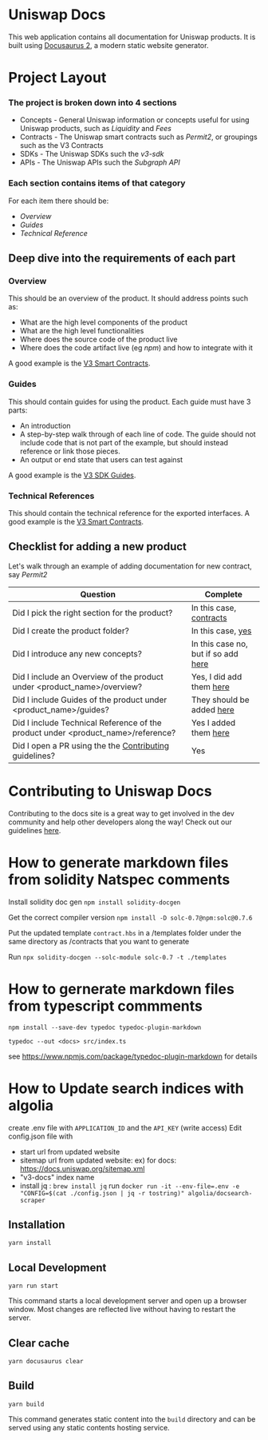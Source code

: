 # Uniswap Docs

This web application contains all documentation for Uniswap products. It is built using [Docusaurus 2](https://v2.docusaurus.io/), a modern static website generator.


# Project Layout

### The project is broken down into 4 sections
- Concepts - General Uniswap information or concepts useful for using Uniswap products, such as *Liquidity* and *Fees*
- Contracts - The Uniswap smart contracts such as *Permit2*, or groupings such as the V3 Contracts
- SDKs - The Uniswap SDKs such the *v3-sdk*
- APIs - The Uniswap APIs such the *Subgraph API*

### Each section contains items of that category
For each item there should be:
- *Overview*
- *Guides*
- *Technical Reference*

## Deep dive into the requirements of each part

### Overview
This should be an overview of the product.
It should address points such as:

- What are the high level components of the product
- What are the high level functionalities
- Where does the source code of the product live
- Where does the code artifact live (eg *npm*) and how to integrate with it

A good example is the [V3 Smart Contracts](./docs/contracts/v3/overview.md).

### Guides
This should contain guides for using the product.
Each guide must have 3 parts:
- An introduction
- A step-by-step walk through of each line of code. The guide should not include code that is not part of the example, but should instead reference or link those pieces.
- An output or end state that users can test against

A good example is the [V3 SDK Guides](./docs//sdk/v3/guides/01-quick-start.md).

### Technical References
This should contain the technical reference for the exported interfaces.
A good example is the [V3 Smart Contracts](./docs/contracts/v3/reference/overview.md).

## Checklist for adding a new product
Let's walk through an example of adding documentation for new contract, say *Permit2* 

| Question  | Complete |
| ------------- | ------------- |
| Did I pick the right section for the product? | In this case, [contracts](./docs/contracts/)  |
| Did I create the product folder?   | In this case, [yes](./docs/contracts/permit2/)  |
| Did I introduce any new concepts? | In this case no, but if so add [here](./docs/concepts/) |
| Did I include an Overview of the product under <product_name>/overview? | Yes, I did add them [here](./docs/contracts/permit2/overview.md) |
| Did I include Guides of the product under <product_name>/guides? | They should be added [here](./docs/contracts/permit2/guides) |
| Did I include Technical Reference of the product under <product_name>/reference? | Yes I added them [here](./docs/contracts/permit2/reference) |
| Did I open a PR using the the [Contributing](./CONTRIBUTING.md) guidelines? | Yes


# Contributing to Uniswap Docs

Contributing to the docs site is a great way to get involved in the dev community and help other developers along the way! Check out our guidelines [here](https://github.com/Uniswap/uniswap-docs/blob/main/CONTRIBUTING.md).

# How to generate markdown files from solidity Natspec comments

Install solidity doc gen
`npm install solidity-docgen`

Get the correct compiler version
`npm install -D solc-0.7@npm:solc@0.7.6`

Put the updated template `contract.hbs` in a /templates folder under the same directory as /contracts that you want to generate

Run `npx solidity-docgen --solc-module solc-0.7 -t ./templates`

# How to gernerate markdown files from typescript commments

`npm install --save-dev typedoc typedoc-plugin-markdown`

`typedoc --out <docs> src/index.ts`

see https://www.npmjs.com/package/typedoc-plugin-markdown for details

# How to Update search indices with algolia

create .env file with `APPLICATION_ID` and the `API_KEY` (write access)
Edit config.json file with

- start url from updated website
- sitemap url from updated website: ex) for docs: https://docs.uniswap.org/sitemap.xml
- "v3-docs" index name
- install jq : `brew install jq`
  run `docker run -it --env-file=.env -e "CONFIG=$(cat ./config.json | jq -r tostring)" algolia/docsearch-scraper`

## Installation

```console
yarn install
```

## Local Development

```console
yarn run start
```

This command starts a local development server and open up a browser window. Most changes are reflected live without having to restart the server.

## Clear cache

```console
yarn docusaurus clear
```

## Build

```console
yarn build
```

This command generates static content into the `build` directory and can be served using any static contents hosting service.